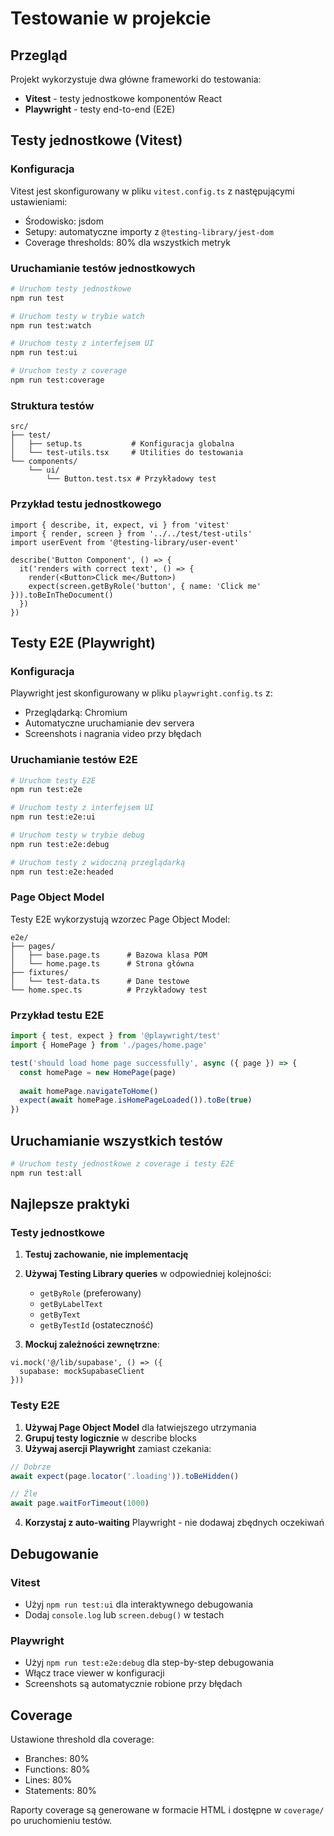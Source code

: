 # Testowanie w projekcie

## Przegląd

Projekt wykorzystuje dwa główne frameworki do testowania:
- **Vitest** - testy jednostkowe komponentów React
- **Playwright** - testy end-to-end (E2E)

## Testy jednostkowe (Vitest)

### Konfiguracja

Vitest jest skonfigurowany w pliku `vitest.config.ts` z następującymi ustawieniami:
- Środowisko: jsdom
- Setupy: automatyczne importy z `@testing-library/jest-dom`
- Coverage thresholds: 80% dla wszystkich metryk

### Uruchamianie testów jednostkowych

```bash
# Uruchom testy jednostkowe
npm run test

# Uruchom testy w trybie watch
npm run test:watch

# Uruchom testy z interfejsem UI
npm run test:ui

# Uruchom testy z coverage
npm run test:coverage
```

### Struktura testów

```
src/
├── test/
│   ├── setup.ts           # Konfiguracja globalna
│   └── test-utils.tsx     # Utilities do testowania
└── components/
    └── ui/
        └── Button.test.tsx # Przykładowy test
```

### Przykład testu jednostkowego

```tsx
import { describe, it, expect, vi } from 'vitest'
import { render, screen } from '../../test/test-utils'
import userEvent from '@testing-library/user-event'

describe('Button Component', () => {
  it('renders with correct text', () => {
    render(<Button>Click me</Button>)
    expect(screen.getByRole('button', { name: 'Click me' })).toBeInTheDocument()
  })
})
```

## Testy E2E (Playwright)

### Konfiguracja

Playwright jest skonfigurowany w pliku `playwright.config.ts` z:
- Przeglądarką: Chromium
- Automatyczne uruchamianie dev servera
- Screenshots i nagrania video przy błędach

### Uruchamianie testów E2E

```bash
# Uruchom testy E2E
npm run test:e2e

# Uruchom testy z interfejsem UI
npm run test:e2e:ui

# Uruchom testy w trybie debug
npm run test:e2e:debug

# Uruchom testy z widoczną przeglądarką
npm run test:e2e:headed
```

### Page Object Model

Testy E2E wykorzystują wzorzec Page Object Model:

```
e2e/
├── pages/
│   ├── base.page.ts      # Bazowa klasa POM
│   └── home.page.ts      # Strona główna
├── fixtures/
│   └── test-data.ts      # Dane testowe
└── home.spec.ts          # Przykładowy test
```

### Przykład testu E2E

```typescript
import { test, expect } from '@playwright/test'
import { HomePage } from './pages/home.page'

test('should load home page successfully', async ({ page }) => {
  const homePage = new HomePage(page)
  
  await homePage.navigateToHome()
  expect(await homePage.isHomePageLoaded()).toBe(true)
})
```

## Uruchamianie wszystkich testów

```bash
# Uruchom testy jednostkowe z coverage i testy E2E
npm run test:all
```

## Najlepsze praktyki

### Testy jednostkowe

1. **Testuj zachowanie, nie implementację**
2. **Używaj Testing Library queries** w odpowiedniej kolejności:
   - `getByRole` (preferowany)
   - `getByLabelText`
   - `getByText`
   - `getByTestId` (ostateczność)

3. **Mockuj zależności zewnętrzne**:
```tsx
vi.mock('@/lib/supabase', () => ({
  supabase: mockSupabaseClient
}))
```

### Testy E2E

1. **Używaj Page Object Model** dla łatwiejszego utrzymania
2. **Grupuj testy logicznie** w describe blocks
3. **Używaj asercji Playwright** zamiast czekania:
```typescript
// Dobrze
await expect(page.locator('.loading')).toBeHidden()

// Źle
await page.waitForTimeout(1000)
```

4. **Korzystaj z auto-waiting** Playwright - nie dodawaj zbędnych oczekiwań

## Debugowanie

### Vitest
- Użyj `npm run test:ui` dla interaktywnego debugowania
- Dodaj `console.log` lub `screen.debug()` w testach

### Playwright
- Użyj `npm run test:e2e:debug` dla step-by-step debugowania
- Włącz trace viewer w konfiguracji
- Screenshots są automatycznie robione przy błędach

## Coverage

Ustawione threshold dla coverage:
- Branches: 80%
- Functions: 80% 
- Lines: 80%
- Statements: 80%

Raporty coverage są generowane w formacie HTML i dostępne w `coverage/` po uruchomieniu testów. 